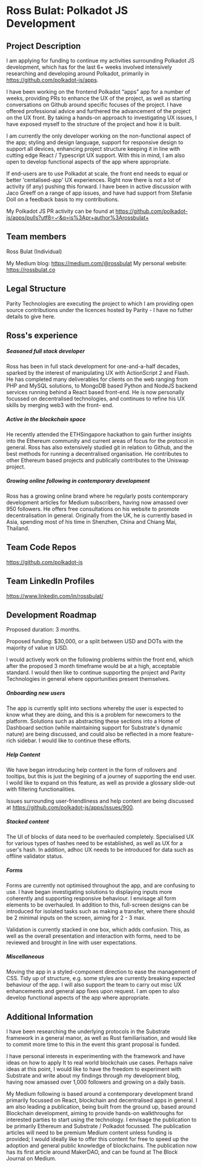# Ross Bulat: Polkadot JS Development

## Project Description
I am applying for funding to continue my activities surrounding Polkadot JS development, which has for the last 6+ weeks involved intensively researching and developing around Polkadot, primarily in https://github.com/polkadot-js/apps. 

I have been working on the frontend Polkadot “apps” app for a number of weeks, providing PRs to enhance the UX of the project, as well as starting conversations on Github around specific focuses of the project. I have offered professional advice and furthered the advancement of the project on the UX front. By taking a hands-on approach to investigating UX issues, I have exposed myself to the structure of the project and how it is built.

I am currently the only developer working on the non-functional aspect of the app; styling and design language, support for responsive design to support all devices, enhancing project structure keeping it in line with cutting edge React / Typescript UX support. With this in mind, I am also open to develop functional aspects of the app where appropriate.

If end-users are to use Polkadot at scale, the front end needs to equal or better 'centalised-app' UX experiences. Right now there is not a lot of activity (if any) pushing this forward. I have been in active discussion with Jaco Greeff on a range of app issues, and have had support from Stefanie Doll on a feedback basis to my contributions. 

My Polkadot JS PR activity can be found at https://github.com/polkadot-js/apps/pulls?utf8=✓&q=is%3Apr+author%3Arossbulat+

## Team members
Ross Bulat (Individual)

My Medium blog: https://medium.com/@rossbulat
My personal website: https://rossbulat.co

## Legal Structure 
Parity Technologies are executing the project to which I am providing open source contributions under the licences hosted by Parity - I have no futher details to give here.

## Ross's experience

##### Seasoned full stack developer
Ross has been in full stack development for one-and-a-half decades, sparked by the interest of manipulating UX with ActionScript 2 and Flash. He has completed many deliverables for clients on the web ranging from PHP and MySQL solutions, to MongoDB based Python and NodeJS backend services running behind a React based front-end. He is now personally focussed on decentralised technologies, and continues to refine his UX skills by merging web3 with the front- end.

##### Active in the blockchain space
He recently attended the ETHSingapore hackathon to gain further insights into the Ethereum community and current areas of focus for the protocol in general. Ross has also extensively studied git in relation to Github, and the best methods for running a decentralised organisation. He contributes to other Ethereum based projects and publically contributes to the Uniswap project.

##### Growing online following in contemporary development
Ross has a growing online brand where he regularly posts contemporary development articles for Medium subscribers, having now amassed over 950 followers. He offers free consultations on his website to promote decentralisation in general. Originally from the UK, he is currently based in Asia, spending most of his time in Shenzhen, China and Chiang Mai, Thailand.

## Team Code Repos
https://github.com/polkadot-js

## Team LinkedIn Profiles
https://www.linkedin.com/in/rossbulat/

## Development Roadmap
Proposed duration: 3 months.

Proposed funding: $30,000, or a split between USD and DOTs with the majority of value in USD.

I would actively work on the following problems within the front end, which after the proposed 3 month timeframe would be at a high, acceptable standard. I would then like to continue supporting the project and Parity Technologies in general where opportunities present themselves.

##### Onboarding new users
The app is currently split into sections whereby the user is expected to know what they are doing, and this is a problem for newcomers to the platform. Solutions such as abstracting these sections into a Home of Dashboard section (while maintaining support for Substrate's dynamic nature) are being discussed, and could also be reflected in a more feature-rich sidebar.
I would like to continue these efforts.

##### Help Content
We have began introducing help content in the form of rollovers and tooltips, but this is just the begining of a journey of supporting the end user. I woild like to expand on this feature, as well as provide a glossary slide-out with filtering functionalities. 

Issues surrounding user-friendliness and help content are being discussed at https://github.com/polkadot-js/apps/issues/900.

##### Stacked content
The UI of blocks of data need to be overhauled completely. Specialised UX for various types of hashes need to be established, as well as UX for a user's hash. In addition, adhoc UX needs to be introduced for data such as offline validator status. 

##### Forms
Forms are currently not optimised throughout the app, and are confusing to use. I have began investigating solutions to displaying inputs more coherently and supporting responsive behaviour. I envisage all form elements to be overhauled. In addition to this, full-screen designs can be introduced for isolated tasks such as making a transfer, where there should  be 2 minimal inputs on the screen, aiming for 2 - 3 max.

Validation is currently stacked in one box, which adds confusion. This, as well as the overall presentation and interaction with forms, need to be reviewed and brought in line with user expectations.

##### Miscellaneous
Moving the app in a styled-component direction to ease the management of CSS. Tidy up of structure, e.g. some styles are currently breaking expected behaviour of the app. I will also support the team to carry out misc UX enhancements and general app fixes upon request. I am open to also develop functional aspects of the app where appropriate.

## Additional Information
I have been researching the underlying protocols in the Substrate framework in a general manor, as well as Rust familiarisation, and would like to commit more time to this in the event this grant proposal is funded.

I have personal interests in experimenting with the framework and have ideas on how to apply It to real world blockchain use cases. Perhaps naïve ideas at this point, I would like to have the freedom to experiment with Substrate and write about my findings through my development blog, having now amassed over 1,000 followers and growing on a daily basis.

My Medium following is based around a contemporary development brand primarily focussed on React, blockchain and decentralised apps in general. I am also leading a publication, being built from the ground up, based around Blockchain development, aiming to provide hands-on walkthroughs for interested parties to start using the technology. I envisage the publication to be primarily Ethereum and Substrate / Polkadot focussed. The publication articles will need to be premium Medium content unless funding is provided; I would ideally like to offer this content for free to speed up the adoption and general public knowledge of blockchains. The publication now has its first article around MakerDAO, and can be found at The Block Journal on Medium.
